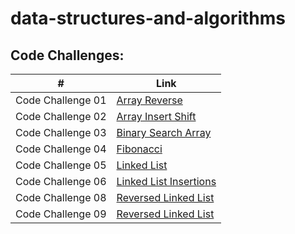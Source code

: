 # data-structures-and-algorithms

## Code Challenges:
| #                 | Link                                                               |
| ----------------- | ------------------------------------------------------------------ |
| Code Challenge 01 | [Array Reverse](./class-01/README.md)                   |
| Code Challenge 02 | [Array Insert Shift](./class-02/README.md)         |
| Code Challenge 03 | [Binary Search Array](./class-03/README.md)         |
| Code Challenge 04 | [Fibonacci](./class-04/README.md)         |
| Code Challenge 05 | [Linked List](./class-05/README.md)         |
| Code Challenge 06 | [Linked List Insertions](./class-06/README.md)         |
| Code Challenge 08 | [Reversed Linked List ](./linked-list-zip/README.md)         |
| Code Challenge 09 | [Reversed Linked List ](./class-09/README.md)         |